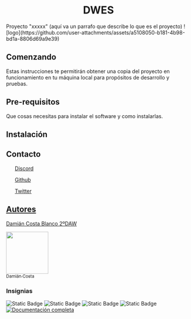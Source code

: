 <h1 align="center">DWES</h1>
Proyecto "xxxxx" (aquí va un parrafo que describe lo que es el proyecto)
![logo](https://github.com/user-attachments/assets/a5108050-b181-4b98-bd1a-8806d69a9e39)

<h2>Comenzando</h2>
Estas instrucciones te permitirán obtener una copia del proyecto en funcionamiento en tu máquina local
para propósitos de desarrollo y pruebas.

<h2>Pre-requisitos</h2>
Que cosas necesitas para instalar el software y como instalarlas.

<h2>Instalación</h2>

<h2>Contacto</h2>
<a href="https://discord.com/"><ul>Discord</ul></a>
<a href="https://discord.com/"><ul>Github</ul>
<a href="https://discord.com/"><ul>Twitter</ul>

<h2>Autores</h2>
<a href="https://github.com/Damiancb97">Damián Costa Blanco 2ºDAW</a>

[<img src="https://avatars.githubusercontent.com/u/165881637?v=4" width=115><br><sub>Damián Costa</sub>](https://github.com/Damiancb97)

<h3>Insignias</h3>

![Static Badge](https://img.shields.io/badge/discord-Proyecto-brightgreen?logo=discord)
![Static Badge](https://img.shields.io/badge/%3Clicense%3E-%3CMIT%3E-red)
![Static Badge](https://img.shields.io/badge/%3CMaven%20central%3E-v4.0.1-blue)
![Static Badge](https://img.shields.io/badge/%3Crelease%20date%3E-august-yellow)
[![Documentación completa](https://img.shields.io/badge/Documentación-Completa-brightgreen)](https://tu-enlace.com)



